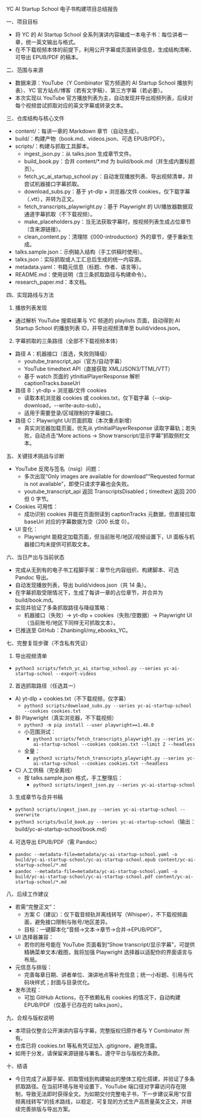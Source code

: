 YC AI Startup School 电子书构建项目总结报告

一、项目目标
- 将 YC 的 AI Startup School 全系列演讲内容编成一本电子书：每位讲者一章，统一英文输出与格式。
- 在不下载视频本体的前提下，利用公开字幕或页面转录信息，生成结构清晰、可导出 EPUB/PDF 的稿本。

二、范围与来源
- 数据来源：YouTube（Y Combinator 官方频道的 AI Startup School 播放列表）、YC 官方站点/博客（若有文字稿）、第三方字幕（若必要）。
- 本次实现以 YouTube 官方播放列表为主，自动发现并导出视频列表，后续对每个视频尝试抓取对应的英文字幕或转录文本。

三、仓库结构与核心文件
- content/：每讲一章的 Markdown 章节（自动生成）。
- build/：构建产物（book.md、videos.json、可选 EPUB/PDF）。
- scripts/：构建与抓取工具脚本。
  - ingest_json.py：从 talks.json 生成章节文件。
  - build_book.py：合并 content/*.md 为 build/book.md（并生成内置标题页）。
  - fetch_yc_ai_startup_school.py：自动发现播放列表、导出视频清单，并尝试机器接口字幕抓取。
  - download_subs.py：基于 yt-dlp + 浏览器/文件 cookies，仅下载字幕（.vtt），并转为正文。
  - fetch_transcripts_playwright.py：基于 Playwright 的 UI/播放器数据双通道字幕抓取（不下载视频）。
  - make_placeholders.py：当无法获取字幕时，按视频列表生成占位章节（含来源链接）。
  - clean_content.py：清理除《000-introduction》外的章节，便于重新生成。
- talks.sample.json：示例输入结构（手工供稿时使用）。
- talks.json：实际抓取或人工汇总后生成的统一内容源。
- metadata.yaml：书籍元信息（标题、作者、语言等）。
- README.md：使用说明（含三条抓取路径与构建命令）。
- research_paper.md：本文档。

四、实现路线与方法
1) 播放列表发现
- 通过解析 YouTube 搜索结果与 YC 频道的 playlists 页面，自动得到 AI Startup School 的播放列表 ID，并导出视频清单至 build/videos.json。

2) 字幕抓取的三条路径（全部不下载视频本体）
- 路径 A：机器接口（首选，失败则降级）
  - youtube_transcript_api（官方/自动字幕）
  - YouTube timedtext API（直接获取 XML/JSON3/TTML/VTT）
  - 基于 watch 页面的 ytInitialPlayerResponse 解析 captionTracks.baseUrl
- 路径 B：yt-dlp + 浏览器/文件 cookies
  - 读取本机浏览器 cookies 或 cookies.txt，仅下载字幕（--skip-download，--write-auto-sub）。
  - 适用于需要登录/区域限制的字幕接口。
- 路径 C：Playwright UI/页面抓取（本次重点新增）
  - 真实浏览器加载页面，优先从 ytInitialPlayerResponse 读取字幕轨；若失败，自动点击“More actions → Show transcript/显示字幕”抓取侧栏文本。

五、关键技术挑战与诊断
- YouTube 反爬与签名（nsig）问题：
  - 多次出现“Only images are available for download”“Requested format is not available”，即使只请求字幕也会失败。
  - youtube_transcript_api 返回 TranscriptsDisabled；timedtext 返回 200 但 0 字节。
- Cookies 可用性：
  - 成功识别 cookies 并能在页面侧读到 captionTracks 元数据，但直接拉取 baseUrl 对应的字幕数据为空（200 长度 0）。
- UI 变化：
  - Playwright 能稳定加载页面，但当前账号/地区/视频设置下，UI 面板与机器接口均未提供可抓取文本。

六、当日产出与当前状态
- 完成从无到有的电子书工程脚手架：章节化内容组织、构建脚本、可选 Pandoc 导出。
- 自动发现播放列表，导出 build/videos.json（共 14 条）。
- 在字幕抓取受限情况下，生成了每讲一章的占位章节，并合并为 build/book.md。
- 实现并验证了多条抓取路径与降级策略：
  - 机器接口（失败）→ yt-dlp + cookies（失败/空数据）→ Playwright UI（当前账号/地区下同样无可抓取文本）。
- 已推送至 GitHub：Zhanbingli/my_ebooks_YC。

七、完整复现步骤（不含私有凭证）
1) 导出视频清单
- `python3 scripts/fetch_yc_ai_startup_school.py --series yc-ai-startup-school --export-videos`

2) 首选抓取路径（任选其一）
- A) yt-dlp + cookies.txt（不下载视频，仅字幕）
  - `python3 scripts/download_subs.py --series yc-ai-startup-school --cookies cookies.txt`
- B) Playwright（真实浏览器，不下载视频）
  - `python3 -m pip install --user playwright==1.46.0`
  - 小范围测试：
    - `python3 scripts/fetch_transcripts_playwright.py --series yc-ai-startup-school --cookies cookies.txt --limit 2 --headless`
  - 全量：
    - `python3 scripts/fetch_transcripts_playwright.py --series yc-ai-startup-school --cookies cookies.txt --headless`
- C) 人工供稿（完全离线）
  - 按 talks.sample.json 格式，手工整理后：
    - `python3 scripts/ingest_json.py --series yc-ai-startup-school`

3) 生成章节与合并书稿
- `python3 scripts/ingest_json.py --series yc-ai-startup-school --overwrite`
- `python3 scripts/build_book.py --series yc-ai-startup-school`（输出：build/yc-ai-startup-school/book.md）

4) 可选导出 EPUB/PDF（需 Pandoc）
- `pandoc --metadata-file=metadata/yc-ai-startup-school.yaml -o build/yc-ai-startup-school/yc-ai-startup-school.epub content/yc-ai-startup-school/*.md`
- `pandoc --metadata-file=metadata/yc-ai-startup-school.yaml -o build/yc-ai-startup-school/yc-ai-startup-school.pdf content/yc-ai-startup-school/*.md`

八、后续工作建议
- 若需“完整正文”：
  - 方案 C（建议）：仅下载音频轨并离线转写（Whisper），不下载视频画面，避免接口限制与账号/地区差异。
  - 目标：一键脚本化“音频→文本→章节→合并→EPUB/PDF”。
- UI 选择器兼容：
  - 若你的账号能在 YouTube 页面看到“Show transcript/显示字幕”，可提供精确菜单文本/截图，我将加强 Playwright 选择器以适配你的界面语言与布局。
- 元信息与排版：
  - 完善每章日期、讲者单位、演讲地点等补充信息；统一小标题、引用与代码块样式；封面与目录优化。
- 发布流程：
  - 可加 GitHub Actions，在不依赖私有 cookies 的情况下，自动构建 EPUB/PDF（仅基于已存在的 talks.json）。

九、合规与版权说明
- 本项目仅整合公开演讲内容与字幕，完整版权归原作者与 Y Combinator 所有。
- 仓库已将 cookies.txt 等私有凭证加入 .gitignore，避免泄露。
- 如用于分发，请保留来源链接与署名，遵守平台与版权方条款。

十、结语
- 今日完成了从脚手架、抓取管线到构建输出的整体工程化搭建，并验证了多条抓取路径。在当前环境与账号设置下，YouTube 端口径对字幕访问存在限制，导致无法即时获得全文。为如期交付完整电子书，下一步建议采用“仅音频离线转写”的技术路线，以稳定、可复现的方式生产高质量英文正文，并继续完善排版与导出方案。
